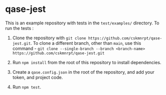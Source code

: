 # qase-jest

This is an example repository with tests in the `test/examples/` directory. To run the tests :

1. Clone the repository with `git clone https://github.com/cskmnrpt/qase-jest.git`.
   To clone a different branch, other than `main`, use this command - `git clone --single-branch --branch <branch-name> https://github.com/cskmnrpt/qase-jest.git`

2. Run `npm install` from the root of this repository to install dependencies.

3. Create a `qase.config.json` in the root of the repository, and add your token, and project code.

4. Run `npm test`.
